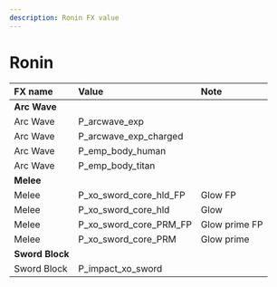```yaml
---
description: Ronin FX value
---
```


# Ronin

| FX name | Value | Note |
| :--- | :--- | :--- |
| **Arc Wave** |  |  |
| Arc Wave | P\_arcwave\_exp |  |
| Arc Wave | P\_arcwave\_exp\_charged |  |
| Arc Wave | P\_emp\_body\_human |  |
| Arc Wave | P\_emp\_body\_titan |  |
| **Melee** |  |  |
| Melee | P\_xo\_sword\_core\_hld\_FP | Glow FP |
| Melee | P\_xo\_sword\_core\_hld | Glow |
| Melee | P\_xo\_sword\_core\_PRM\_FP | Glow prime FP |
| Melee | P\_xo\_sword\_core\_PRM | Glow prime |
| **Sword Block** |  |  |
| Sword Block | P\_impact\_xo\_sword |  |

